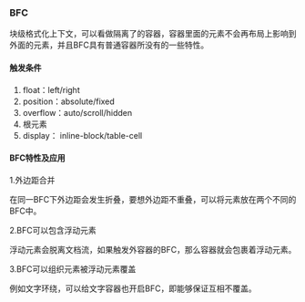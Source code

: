 ### BFC

块级格式化上下文，可以看做隔离了的容器，容器里面的元素不会再布局上影响到外面的元素，并且BFC具有普通容器所没有的一些特性。

#### 触发条件

1. float：left/right
2. position：absolute/fixed
3. overflow：auto/scroll/hidden
4. <html>根元素
5. display： inline-block/table-cell



#### BFC特性及应用

1.外边距合并

在同一BFC下外边距会发生折叠，要想外边距不重叠，可以将元素放在两个不同的BFC中。

2.BFC可以包含浮动元素

浮动元素会脱离文档流，如果触发外容器的BFC，那么容器就会包裹着浮动元素。

3.BFC可以组织元素被浮动元素覆盖

例如文字环绕，可以给文字容器也开启BFC，即能够保证互相不覆盖。
